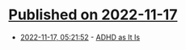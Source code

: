 # [Published on 2022-11-17](index.md)

* [2022-11-17, 05:21:52](https://news.ycombinator.com/item?id=33635291) - [ADHD as It Is](https://gekk.info/articles/adhd.html)
